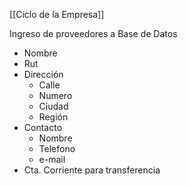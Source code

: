 [[Ciclo de la Empresa]]

Ingreso de proveedores a Base de Datos
- Nombre
- Rut
- Dirección
	- Calle
	- ​Numero
	- Ciudad
	- Región
- Contacto
	- Nombre
	- Telefono
	- e-mail
- Cta. Corriente para transferencia